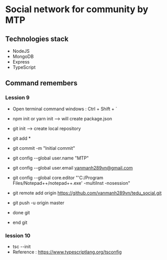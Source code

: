# Social network for community by MTP

## Technologies stack

- NodeJS
- MongoDB
- Express
- TypeScript

## Command remembers

### Lession 9

- Open terminal command windows : Ctrl + Shift + `
- npm init or yarn init --> will create package.json

- git init --> create local repository
- git add \*
- git commit -m "Initial commit"
- git config --global user.name "MTP"
- git config --global user.email vanmanh289vn@gmail.com
- git config --global core.editor "'C:/Program Files/Notepad++/notepad++.exe' -multiInst -nosession"
- git remote add origin https://github.com/vanmanh289vn/tedu_social.git
- git push -u origin master
- done git
- end git

### lession 10

- tsc --init
- Reference : https://www.typescriptlang.org/tsconfig
